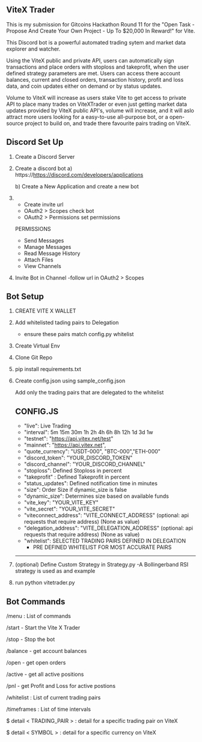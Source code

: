 ViteX Trader
------------
This is my submission for Gitcoins Hackathon Round 11 for the "Open Task - Propose And Create Your Own Project - Up To $20,000 In Reward!" for Vite.


This Discord bot is a powerful automated trading sytem and market data explorer and watcher. 

Using the ViteX public and private API, users can automatically sign transactions and place orders with stoploss and takeprofit, when the user defined strategy parameters are met.
Users can access there account balances, current and closed orders, transaction history, profit and loss data, and coin updates either on demand or by status updates.

Volume to ViteX will increase as users stake Vite to get access to private API to place many trades on ViteXTrader or even just getting market data updates provided by ViteX public API's, volume will increase, and it will aslo attract more users looking for a easy-to-use all-purpose bot, or a open-source project to build on, and trade there favourite pairs trading on ViteX.

Discord Set Up
-
1. Create a Discord Server
2. Create a discord bot
    a) https://https://discord.com/developers/applications

    b) Create a New Application and create a new bot
    
3.  - Create invite url
    - OAuth2 > Scopes check bot
    - OAuth2 > Permissions set permissions
    
    PERMISSIONS
    
    - Send Messages
    - Manage Messages
    - Read Message History
    - Attach Files
    - View Channels
    
4. Invite Bot in Channel
    -follow url in OAuth2 > Scopes
    

Bot Setup
-

1. CREATE VITE X WALLET

2. Add whitelisted tading pairs to Delegation
    - ensure these pairs match config.py whitelist 
3. Create Virtual Env
4. Clone Git Repo
5. pip install requirements.txt
6. Create config.json using sample_config.json

     Add only the trading pairs that are delegated to the whitelist
     
    CONFIG.JS
    ---------
    - "live": Live Trading
    - "interval": 5m 15m 30m 1h 2h 4h 6h 8h 12h 1d 3d 1w
    - "testnet": "https://api.vitex.net/test"
    - "mainnet": "https://api.vitex.net",
    - "quote_currency": "USDT-000", "BTC-000","ETH-000"
    - "discord_token": "YOUR_DISCORD_TOKEN"
    - "discord_channel": "YOUR_DISCORD_CHANNEL"
    - "stoploss": Defined Stoploss in percent
    - "takeprofit" : Defined Takeprofit in percent
    - "status_updates": Defined notification time in minutes
    - "size": Order Size if dynamic_size is false
    - "dynamic_size": Determines size based on available funds
    - "vite_key": "YOUR_VITE_KEY"
    - "vite_secret": "YOUR_VITE_SECRET"
    - "viteconnect_address": "VITE_CONNECT_ADDRESS"     (optional: api requests that require address) (None as value)
    - "delegation_address": "VITE_DELEGATION_ADDRESS"   (optional: api requests that require address) (None as value)
    - "whitelist": SELECTED TRADING PAIRS DEFINED IN DELEGATION
        - PRE DEFINED WHITELIST FOR MOST ACCURATE PAIRS

    -------------
    
7. (optional) Define Custom Strategy in Strategy.py 
    -A Bollingerband RSI strategy is used as and example

8. run python vitetrader.py


Bot Commands
------------

/menu : List of commands

/start - Start the Vite X Trader

/stop - Stop the bot

/balance - get account balances

/open - get open orders

/active - get all active positions

/pnl - get Profit and Loss for active postions

/whitelist : List of current trading pairs

/timeframes : List of time intervals

$ detail < TRADING_PAIR >  :  detail for a specific trading pair on ViteX

$ detail < SYMBOL >  :  detail for a specific currency on ViteX